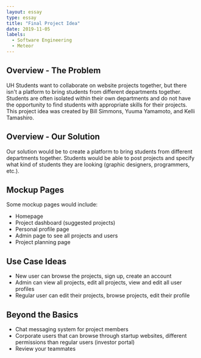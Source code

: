 ```yaml
---
layout: essay
type: essay
title: "Final Project Idea"
date: 2019-11-05
labels:
  - Software Engineering
  - Meteor
---
```


## Overview - The Problem
UH Students want to collaborate on website projects together, but there isn't a platform to bring students from different departments together. Students are often isolated within their own departments and do not have the opportunity to find students with appropriate skills for their projects. This project idea was created by Bill Simmons, Yuuma Yamamoto, and Kelli Tamashiro.

## Overview - Our Solution
Our solution would be to create a platform to bring students from different departments together. Students would be able to post projects and specify what kind of students they are looking (graphic designers, programmers, etc.).

## Mockup Pages
Some mockup pages would include:
- Homepage
- Project dashboard (suggested projects)
- Personal profile page
- Admin page to see all projects and users
- Project planning page

## Use Case Ideas
- New user can browse the projects, sign up, create an account
- Admin can view all projects, edit all projects, view and edit all user profiles
- Regular user can edit their projects, browse projects, edit their profile

## Beyond the Basics
- Chat messaging system for project members
- Corporate users that can browse through startup websites, different permissions than regular users (investor portal)
- Review your teammates

